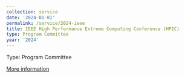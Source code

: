 ```yaml
---
collection: service
date: '2024-01-01'
permalink: /service/2024-ieee
title: IEEE High Performance Extreme Computing Conference (HPEC)
type: Program Committee
year: '2024'
---
```


Type: Program Committee

[More information](http://ieee-hpec.org/)
